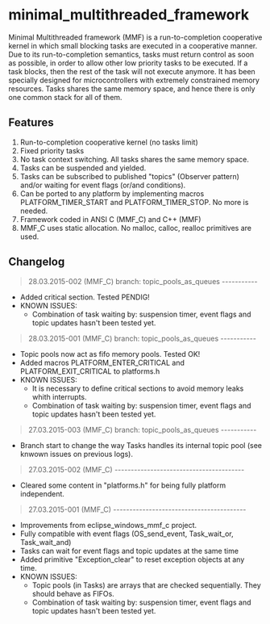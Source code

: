 # minimal_multithreaded_framework

Minimal Multithreaded framework (MMF) is a run-to-completion cooperative kernel in which small blocking tasks are executed in a cooperative manner. Due to its run-to-completion semantics, tasks must return control as soon as possible, in order to allow other low priority tasks to be executed. If a task blocks, then the rest of the task will not execute anymore.
It has been specially designed for microcontrollers with extremely constrained memory resources. Tasks shares the same memory space, and hence there is only one common stack for all of them.

## Features
1. Run-to-completion cooperative kernel (no tasks limit)
2. Fixed priority tasks
3. No task context switching. All tasks shares the same memory space.
4. Tasks can be suspended and yielded.
5. Tasks can be subscribed to published "topics" (Observer pattern) and/or waiting for event flags (or/and conditions).
6. Can be ported to any platform by implementing macros PLATFORM_TIMER_START and PLATFORM_TIMER_STOP. No more is needed.
7. Framework coded in ANSI C (MMF_C) and C++ (MMF)
8. MMF_C uses static allocation. No malloc, calloc, realloc primitives are used.

## Changelog

> 28.03.2015-002 (MMF_C) branch: topic_pools_as_queues -----------
 - Added critical section. Tested PENDIG!
 - KNOWN ISSUES: 
  	- Combination of task waiting by: suspension timer, event flags and topic updates hasn't been tested yet.

> 28.03.2015-001 (MMF_C) branch: topic_pools_as_queues -----------
 - Topic pools now act as fifo memory pools. Tested OK!
 - Added macros PLATFORM_ENTER_CRITICAL and PLATFORM_EXIT_CRITICAL to platforms.h
 - KNOWN ISSUES: 
 	- It is necessary to define critical sections to avoid memory leaks whith interrupts.
 	- Combination of task waiting by: suspension timer, event flags and topic updates hasn't been tested yet.

> 27.03.2015-003 (MMF_C) branch: topic_pools_as_queues -----------
 - Branch start to change the way Tasks handles its internal topic pool (see knwown issues on previous logs).

 > 27.03.2015-002 (MMF_C) ----------------------------------------
 - Cleared some content in "platforms.h" for being fully platform independent.
 
> 27.03.2015-001 (MMF_C) -----------------------------------------
 - Improvements from eclipse_windows_mmf_c project.
 - Fully compatible with event flags (OS_send_event, Task_wait_or, Task_wait_and)
 - Tasks can wait for event flags and topic updates at the same time
 - Added primitive "Exception_clear" to reset exception objects at any time.
 - KNOWN ISSUES:
 	- Topic pools (in Tasks) are arrays that are checked sequentially. They should behave as FIFOs.
 	- Combination of task waiting by: suspension timer, event flags and topic updates hasn't been tested yet.
 	
 
 
 

